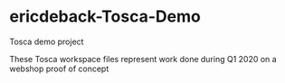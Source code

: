 # ericdeback-Tosca-Demo
Tosca demo project


These Tosca workspace files represent work done during Q1 2020 on a webshop proof of concept
